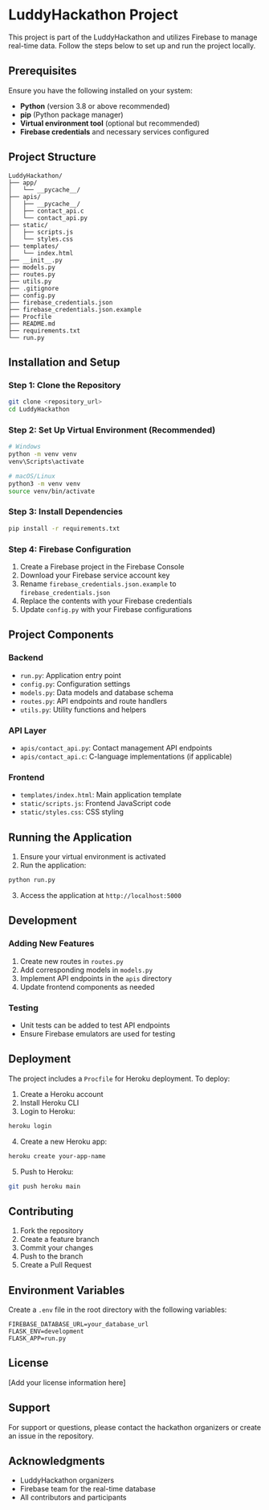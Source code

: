 # LuddyHackathon Project

This project is part of the LuddyHackathon and utilizes Firebase to manage real-time data. Follow the steps below to set up and run the project locally.

## Prerequisites

Ensure you have the following installed on your system:
- **Python** (version 3.8 or above recommended)
- **pip** (Python package manager)
- **Virtual environment tool** (optional but recommended)
- **Firebase credentials** and necessary services configured

## Project Structure
```
LuddyHackathon/
├── app/
│   └── __pycache__/
├── apis/
│   ├── __pycache__/
│   ├── contact_api.c
│   └── contact_api.py
├── static/
│   ├── scripts.js
│   └── styles.css
├── templates/
│   └── index.html
├── __init__.py
├── models.py
├── routes.py
├── utils.py
├── .gitignore
├── config.py
├── firebase_credentials.json
├── firebase_credentials.json.example
├── Procfile
├── README.md
├── requirements.txt
└── run.py
```

## Installation and Setup

### Step 1: Clone the Repository
```bash
git clone <repository_url>
cd LuddyHackathon
```

### Step 2: Set Up Virtual Environment (Recommended)
```bash
# Windows
python -m venv venv
venv\Scripts\activate

# macOS/Linux
python3 -m venv venv
source venv/bin/activate
```

### Step 3: Install Dependencies
```bash
pip install -r requirements.txt
```

### Step 4: Firebase Configuration
1. Create a Firebase project in the Firebase Console
2. Download your Firebase service account key
3. Rename `firebase_credentials.json.example` to `firebase_credentials.json`
4. Replace the contents with your Firebase credentials
5. Update `config.py` with your Firebase configurations

## Project Components

### Backend
- `run.py`: Application entry point
- `config.py`: Configuration settings
- `models.py`: Data models and database schema
- `routes.py`: API endpoints and route handlers
- `utils.py`: Utility functions and helpers

### API Layer
- `apis/contact_api.py`: Contact management API endpoints
- `apis/contact_api.c`: C-language implementations (if applicable)

### Frontend
- `templates/index.html`: Main application template
- `static/scripts.js`: Frontend JavaScript code
- `static/styles.css`: CSS styling

## Running the Application

1. Ensure your virtual environment is activated
2. Run the application:
```bash
python run.py
```
3. Access the application at `http://localhost:5000`

## Development

### Adding New Features
1. Create new routes in `routes.py`
2. Add corresponding models in `models.py`
3. Implement API endpoints in the `apis` directory
4. Update frontend components as needed

### Testing
- Unit tests can be added to test API endpoints
- Ensure Firebase emulators are used for testing

## Deployment

The project includes a `Procfile` for Heroku deployment. To deploy:

1. Create a Heroku account
2. Install Heroku CLI
3. Login to Heroku:
```bash
heroku login
```
4. Create a new Heroku app:
```bash
heroku create your-app-name
```
5. Push to Heroku:
```bash
git push heroku main
```

## Contributing
1. Fork the repository
2. Create a feature branch
3. Commit your changes
4. Push to the branch
5. Create a Pull Request

## Environment Variables
Create a `.env` file in the root directory with the following variables:
```
FIREBASE_DATABASE_URL=your_database_url
FLASK_ENV=development
FLASK_APP=run.py
```

## License
[Add your license information here]

## Support
For support or questions, please contact the hackathon organizers or create an issue in the repository.

## Acknowledgments
- LuddyHackathon organizers
- Firebase team for the real-time database
- All contributors and participants
